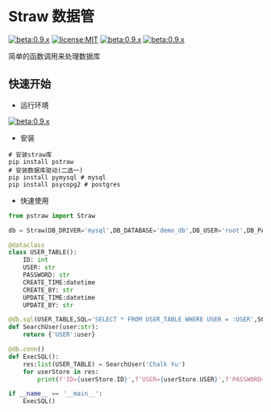 # Straw 数据管
[![beta:0.9.x](https://img.shields.io/badge/Beta-0.9.x-yellow)]() [![license:MIT](https://img.shields.io/badge/License-MIT-green)]() [![beta:0.9.x](https://img.shields.io/badge/Python-%3E%3Dv3.7-blue)]() [![beta:0.9.x](https://img.shields.io/badge/SQL%40Support-postgres%20%7C%20mysql-lightgrey)]() 

简单的函数调用来处理数据库

## 快速开始

- 运行环境

[![beta:0.9.x](https://img.shields.io/badge/Python-%3E%3Dv3.7-blue)]()

- 安装
```shell
# 安装straw库
pip install pstraw
# 安装数据库驱动(二选一)
pip install pymysql # mysql
pip install psycopg2 # postgres
```

- 快速使用
```python
from pstraw import Straw

db = Straw(DB_DRIVER='mysql',DB_DATABASE='demo_db',DB_USER='root',DB_PASSWORD='root',DB_HOST='localhost',DB_PORT=3306)

@dataclass
class USER_TABLE():
    ID: int
    USER: str
    PASSWORD: str
    CREATE_TIME:datetime
    CREATE_BY: str
    UPDATE_TIME:datetime
    UPDATE_BY: str

@db.sql(USER_TABLE,SQL='SELECT * FROM USER_TABLE WHERE USER = :USER',SQL_TEMPLATE_TYPE=6)
def SearchUser(user:str):
    return {'USER':user}

@db.conn()
def ExecSQL():
    res:list(USER_TABLE) = SearchUser('Chalk Yu')
    for userStore in res:
        print(f'ID={userStore.ID}',f'USER={userStore.USER}',f'PASSWORD={userStore.PASSWORD}')

if __name__ == '__main__':
    ExecSQL()

```

